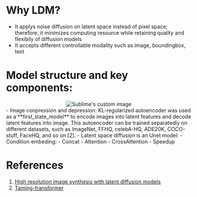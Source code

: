 # Why LDM?
-  It applys noise diffusion on latent space instead of pixel space; therefore, it minimizes computing resource while retaining quality and flexibily of diffusion models
-  It accepts different controllable modality such as image, boundingbox, text
# Model structure and key components:
<div align="center">
  <img src="https://media.licdn.com/dms/image/D4E12AQHVfrhaI1K4Bw/article-cover_image-shrink_423_752/0/1683525082825?e=1717027200&v=beta&t=2T-KlB8QcucSNRu-nsQoECDuwfHZazARql8hvPOXlgk" alt="Sublime's custom image"/>
</div>

<div align="left">
- Image conpression and depression: KL-regularized autoencoder was used as a **first_state_model** to encode images into latent features and decode latent features into image. This autoencoder can be trained separatedly on different datasets, such as ImageNet, FFHQ, celebA-HQ, ADE20K, COCO-stuff, FaceHQ, and so on [2].
- Latent space diffusion is an Unet model:
- Condition embeding:
  - Concat
  - Attention
  - CrossAttention
- Speedup
</div>

# References
1. [High resolution image synthesis with latent diffusion models](https://arxiv.org/pdf/2112.10752.pdf)
2. [Taming-transformer](https://github.com/CompVis/taming-transformers)
